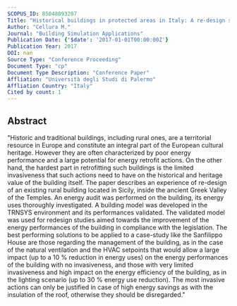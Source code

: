 ```yaml
---
SCOPUS_ID: 85048093207
Title: "Historical buildings in protected areas in Italy: A re-design study of a rural building"
Author: "Cellura M."
Journal: "Building Simulation Applications"
Publication Date: {'$date': '2017-01-01T00:00:00Z'}
Publication Year: 2017
DOI: nan
Source Type: "Conference Proceeding"
Document Type: "cp"
Document Type Description: "Conference Paper"
Affliation: "Università degli Studi di Palermo"
Affliation Country: "Italy"
Cited by count: 1
---
```


## Abstract
"Historic and traditional buildings, including rural ones, are a territorial resource in Europe and constitute an integral part of the European cultural heritage. However they are often characterized by poor energy performance and a large potential for energy retrofit actions. On the other hand, the hardest part in retrofitting such buildings is the limited invasiveness that such actions need to have on the historical and heritage value of the building itself. The paper describes an experience of re-design of an existing rural building located in Sicily, inside the ancient Greek Valley of the Temples. An energy audit was performed on the building, its energy uses thoroughly investigated. A building model was developed in the TRNSYS environment and its performances validated. The validated model was used for redesign studies aimed towards the improvement of the energy performances of the building in compliance with the legislation. The best performing solutions to be applied to a case-study like the Sanfilippo House are those regarding the management of the building, as in the case of the natural ventilation and the HVAC setpoints that would allow a large impact (up to a 10 % reduction in energy uses) on the energy performances of the building with no invasiveness, and those with very limited invasiveness and high impact on the energy efficiency of the building, as in the lighting scenario (up to 30 % energy use reduction). The most invasive actions can only be justified in case of high energy savings as with the insulation of the roof, otherwise they should be disregarded."
